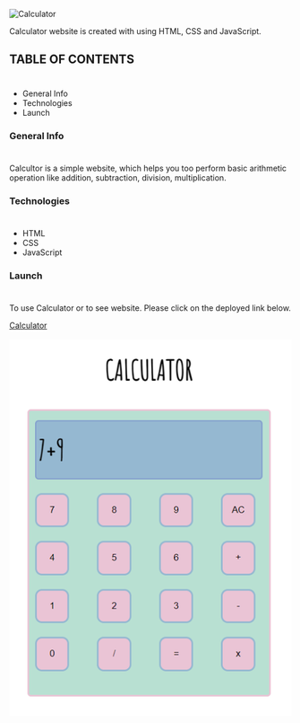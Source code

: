 ![Calculator](https://img.shields.io/badge/Project-Calculator-957DAD)

Calculator website is created with using HTML, CSS and JavaScript.

## TABLE OF CONTENTS
#
* General Info
* Technologies
* Launch

### General Info
#
Calcultor is a simple website, which helps you too perform basic arithmetic operation like addition, subtraction, division, multiplication.

### Technologies
#
* HTML
* CSS
* JavaScript

### Launch
#
To use Calculator or to see website. Please click on the deployed link below.

[Calculator](https://calculatorprojectapp.netlify.app/)
<br>
<br>
![Claculator Website Image](./cal.png)


